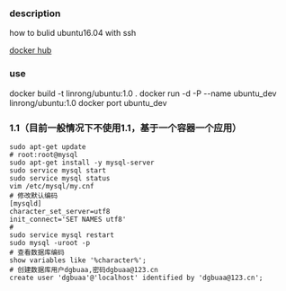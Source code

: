 ### description
how to bulid ubuntu16.04 with ssh

[docker hub](https://hub.docker.com/r/linrong/ubuntu/)
### use
docker build -t linrong/ubuntu:1.0 .
docker run -d -P --name ubuntu_dev linrong/ubuntu:1.0
docker port ubuntu_dev

### 1.1（目前一般情况下不使用1.1，基于一个容器一个应用）
```
sudo apt-get update
# root:root@mysql
sudo apt-get install -y mysql-server
sudo service mysql start
sudo service mysql status
vim /etc/mysql/my.cnf
# 修改默认编码
[mysqld]
character_set_server=utf8
init_connect='SET NAMES utf8'
#
sudo service mysql restart
sudo mysql -uroot -p
# 查看数据库编码
show variables like '%character%';
# 创建数据库用户dgbuaa,密码dgbuaa@123.cn
create user 'dgbuaa'@'localhost' identified by 'dgbuaa@123.cn';
```

